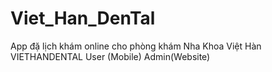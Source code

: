 # Viet_Han_DenTal
App đặ lịch khám online cho phòng khám Nha Khoa Việt Hàn VIETHANDENTAL
User (Mobile)
Admin(Website)
